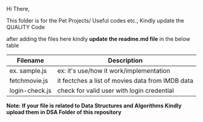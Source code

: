 Hi There,

This folder is for the Pet Projects/ Useful codes etc.,
Kindly update the QUALITY Code

after adding the files here kindly **update the readme.md file** in the below table

| Filename       | Description                                      |
| -------------- | ------------------------------------------------ |
| ex. sample.js  | ex: it's use/how it work/implementation          |
| fetchmovie.js  | it fectches a list of movies data from IMDB data |
| login-check.js | check for valid user with login credential       |

**Note: If your file is related to Data Structures and Algorithms Kindly upload them in DSA Folder of this repository**
